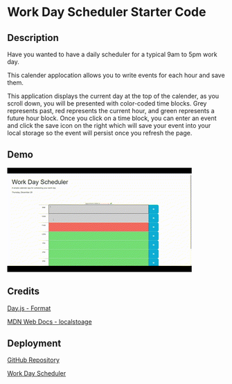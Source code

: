 # Work Day Scheduler Starter Code

## Description
Have you wanted to have a daily scheduler for a typical 9am to 5pm work day. 

This calender applocation allows you to write events for each hour and save them. 

This application displays the current day at the top of the calender, as you scroll down, you will be presented with color-coded time blocks. Grey represents past, red represents the current hour, and green represents a future hour block. Once you click on a time block, you can enter an event and click the save icon on the right which will save your event into your local storage so the event will persist once you refresh the page.


## Demo

![Scheduler Demo](./assets/images/demo.gif)

## Credits
[Day.js - Format](https://day.js.org/docs/en/display/format)

[MDN Web Docs - localstoage](https://developer.mozilla.org/en-US/docs/Web/API/Window/localStorage)

## Deployment
[GitHub Repository](https://github.com/Develepor-Dan/9-5_Work_Day_Scheduler)

[Work Day Scheduler]()